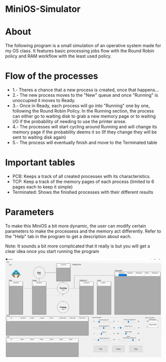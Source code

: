 # MiniOS-Simulator

# About
The following program is a small simulation of an operative system made for my OS class. It features basic processing jobs flow with the Round Robin policy and RAM workflow with the least used policy.

# Flow of the processes
* 1.- Theres a chance that a new process is created, once that happens...
* 2.- The new process moves to the "New" queue and once "Running" is unoccupied it moves to Ready.
* 3.- Once in Ready, each process will go into "Running" one by one, following the Round Robin Policy. In the Running section, the process can either go to waiting disk to grab a new memory page or to waiting I/O if the probability of needing to use the printer arose. 
* 4.- The processes will start cycling around Running and will change its memory page if the probability deems it so (If they change they will be sent to waiting disk again)
* 5.- The process will eventually finish and move to the Terminated table

# Important tables
* PCB: Keeps a track of all created processes with its characteristics.
* TCP: Keep a track of the memory pages of each process (limited to 6 pages each to keep it simple)
* Terminated: Shows the finished processes with their different results

# Parameters
To make this MiniOS a bit more dynamic, the user can modify certain parameters to make the processess and the memory act differently. Refer to the "Help" tab in the program to get a description about each.

Note: It sounds a bit more complicated that it really is but you will get a clear idea once you start running the program

![](Images/mini%20OS.PNG)
